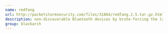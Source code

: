 ```yaml
---
name: redfang
url: http://packetstormsecurity.com/files/31864/redfang.2.5.tar.gz.html
description: non-discoverable Bluetooth devices by brute-forcing the last six bytes of the devices' Bluetooth addresses and calling read_remote_name(). URL : http://packetstormsecurity.com/files/31864/redfang.2.5.tar.gz.html Groups : blackarch blackarch-bluetooth blackarch-scanner
group: blackarch
---
```

